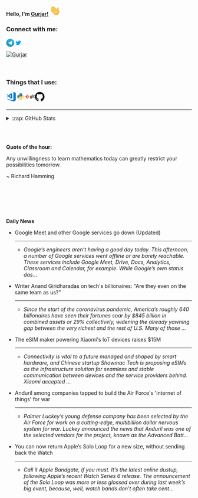 #### Hello, I'm [Gurjar!](https://GurjarKing.github.io) <img src="https://raw.githubusercontent.com/ABSphreak/ABSphreak/master/gifs/Hi.gif" width="30px"></h2>


### Connect with me:

[<img align="left" alt="Gurjar | Telegram" width="22px" src="https://raw.githubusercontent.com/github/explore/80688e429a7d4ef2fca1e82350fe8e3517d3494d/topics/telegram/telegram.png" />][Telegram]
[<img align="left" alt="Gurjar | Twitter" width="22px" src="https://raw.githubusercontent.com/github/explore/80688e429a7d4ef2fca1e82350fe8e3517d3494d/topics/twitter/twitter.png" />][Twitter]
<br >
<br >
<a href="https://github.com/GurjarKing"><img src="https://komarev.com/ghpvc/?username=GurjarKing" alt="Gurjar" /></a> <br />
<br />
<br />
<!-- <br >

![](https://visitor-badge.glitch.me/badge?page_id=GurjarKing)

<br /> -->

### Things that I use:

[<img align="left" alt="Visual Studio Code" width="26px" src="https://raw.githubusercontent.com/github/explore/80688e429a7d4ef2fca1e82350fe8e3517d3494d/topics/visual-studio-code/visual-studio-code.png" />][VSCode]
[<img align="left" alt="Python" width="26px" src="https://raw.githubusercontent.com/github/explore/80688e429a7d4ef2fca1e82350fe8e3517d3494d/topics/python/python.png" />][Python]
[<img align="left" alt="Git" width="26px" src="https://raw.githubusercontent.com/github/explore/80688e429a7d4ef2fca1e82350fe8e3517d3494d/topics/git/git.png" />][Git]
[<img align="left" alt="GitHub" width="26px" src="https://raw.githubusercontent.com/github/explore/78df643247d429f6cc873026c0622819ad797942/topics/github/github.png" />][Github]

<br />
<br />

---
<details>
  <summary>:zap: GitHub Stats</summary>

<img align="left" alt="Gurjar's Github Stats" src="https://github-readme-stats.vercel.app/api?username=GurjarKing&show_icons=true&hide_border=true&count_private=true&include_all_commit=true&theme=algolia" />

</details>

<!-- ### 🔔 My latest tweet
<a href="https://twitter.com/Gurjar_King43" target="_blank">
	<img src="https://github.com/GurjarKing/GurjarKing/raw/master/tweet.png" width="70%" align="center" alt="Click to view on Twitter" title="My latest tweet, as an image"/>
</a> -->
<br>

<pre>

</pre>

**Quote of the hour:**

Any unwillingness to learn mathematics today can greatly restrict your possibilities tomorrow.

~ Richard Hamming
<pre>

</pre>
<br>
<pre>


</pre>
<strong>Daily News</strong>
  
  - Google Meet and other Google services go down (Updated)
     <hr/>
     
      - *Google’s engineers aren’t having a good day today. This afternoon, a number of Google services went offline or are barely reachable. These services include Google Meet, Drive, Docs, Analytics, Classroom and Calendar, for example. While Google’s own status das…*
     
  - Writer Anand Giridharadas on tech's billionaires: "Are they even on the same team as us?"
      <hr/>
      
      - *Since the start of the coronavirus pandemic, America’s roughly 640 billionaires have seen their fortunes soar by $845 billion in combined assets or 29% collectively, widening the already yawning gap between the very richest and the rest of U.S. Many of those …*
      
  - The eSIM maker powering Xiaomi's IoT devices raises $15M
      <hr/>
      
      - *Connectivity is vital to a future managed and shaped by smart hardware, and Chinese startup Showmac Tech is proposing eSIMs as the infrastructure solution for seamless and stable communication between devices and the service providers behind. Xiaomi accepted …*
      
  - Anduril among companies tapped to build the Air Force's 'internet of things' for war
      <hr/>
      
      - *Palmer Luckey’s young defense company has been selected by the Air Force for work on a cutting-edge, multibillion dollar nervous system for war. Luckey announced the news that Anduril was one of the selected vendors for the project, known as the Advanced Batt…*
       
  - You can now return Apple’s Solo Loop for a new size, without sending back the Watch
      <hr/>
       
       - *Call it Apple Bandgate, if you must. It’s the latest online dustup, following Apple’s recent Watch Series 6 release. The announcement of the Solo Loop was more or less glossed over during last week’s big event, because, well, watch bands don’t often take cent…*
      

<br />

[VSCode]: https://code.visualstudio.com/
[Python]: https://www.python.org/
[Git]: https://git-scm.com/
[Github]: https://github.com/
[Telegram]: https://t.me/Gurjar_King/
[Twitter]: https://twitter.com/Gurjar_King43/
